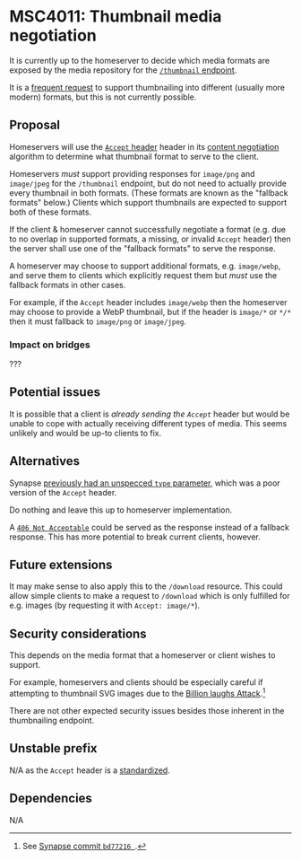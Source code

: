 # MSC4011: Thumbnail media negotiation

It is currently up to the homeserver to decide which media formats are exposed
by the media repository for the [`/thumbnail` endpoint](https://spec.matrix.org/v1.6/client-server-api/#get_matrixmediav3thumbnailservernamemediaid).

It is a [frequent request](https://github.com/matrix-org/matrix-spec/issues/453)
to support thumbnailing into different (usually more modern) formats, but this
is not currently possible.

## Proposal

Homeservers will use the [`Accept` header](https://developer.mozilla.org/en-US/docs/Web/HTTP/Headers/Accept)
header in its [content negotiation](https://developer.mozilla.org/en-US/docs/Web/HTTP/Content_negotiation#server-driven_content_negotiation)
algorithm to determine what thumbnail format to serve to the client.

Homeservers *must* support providing responses for `image/png` and `image/jpeg`
for the `/thumbnail` endpoint, but do not need to actually provide every thumbnail
in both formats. (These formats are known as the "fallback formats" below.) Clients
which support thumbnails are expected to support both of these formats.

If the client & homeserver cannot successfully negotiate a format (e.g. due to no
overlap in supported formats, a missing, or invalid `Accept` header) then the
server shall use one of the "fallback formats" to serve the response.

A homeserver may choose to support additional formats, e.g. `image/webp`, and
serve them to clients which explicitly request them but *must* use the fallback
formats in other cases.

For example, if the `Accept` header includes `image/webp` then the homeserver
may choose to provide a WebP thumbnail, but if the header is `image/*` or `*/*`
then it must fallback to `image/png` or `image/jpeg`.

### Impact on bridges

???

## Potential issues

It is possible that a client is *already sending the `Accept`* header but would
be unable to cope with actually receiving different types of media. This seems
unlikely and would be up-to clients to fix.

## Alternatives

Synapse [previously had an unspecced `type` parameter](https://github.com/matrix-org/synapse/issues/14913),
which was a poor version of the `Accept` header.

Do nothing and leave this up to homeserver implementation.

A [`406 Not Acceptable`](https://developer.mozilla.org/en-US/docs/Web/HTTP/Status/406)
could be served as the response instead of a fallback response. This has more
potential to break current clients, however.

## Future extensions

It may make sense to also apply this to the `/download` resource. This could
allow simple clients to make a request to `/download` which is only fulfilled
for e.g. images (by requesting it with `Accept: image/*`).

## Security considerations

This depends on the media format that a homeserver or client wishes to support.

For example, homeservers and clients should be especially careful if attempting
to thumbnail SVG images due to the [Billion laughs Attack](https://en.wikipedia.org/wiki/Billion_laughs_attack).[^1]

There are not other expected security issues besides those inherent in the
thumbnailing endpoint.

## Unstable prefix

N/A as the `Accept` header is a [standardized](https://developer.mozilla.org/en-US/docs/Web/HTTP/Headers/Accept).

## Dependencies

N/A

[^1]: See [Synapse commit `bd77216 `](https://github.com/matrix-org/synapse/commit/bd77216d06518ace2ec6213aa0ac0c834e923456).
